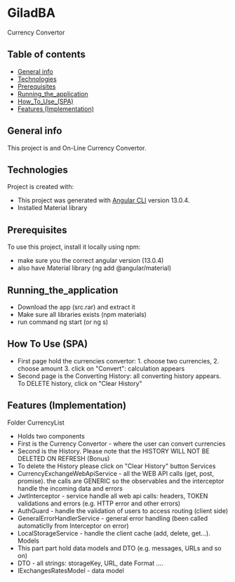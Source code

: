 # GiladBA
Currency Convertor
## Table of contents
* [General info](#general-info)
* [Technologies](#technologies)
* [Prerequisites](#Prerequisites)
* [Running_the_application](#Running_the_application)
* [How_To_Use_(SPA)](#How_To_Use (SPA))
* [Features (Implementation)](#Features (Implementation))

## General info
This project is and On-Line Currency Convertor.
	
## Technologies
Project is created with:
* This project was generated with [Angular CLI](https://github.com/angular/angular-cli) version 13.0.4.
* Installed Material library 

	
## Prerequisites
To use this project, install it locally using npm:
* make sure you the correct angular version  (13.0.4)
* also have Material library (ng add @angular/material)


## Running_the_application
* Download the app (src.rar) and extract it
* Make sure all libraries exists (npm materials)
* run command ng start (or ng s)

## How To Use (SPA)
* First page hold the currencies convertor: 1. choose two currencies, 2. choose amount 3. click on "Convert": calculation appears
* Second page is the Converting History: all converting history appears. To DELETE history, click on "Clear History"


## Features (Implementation)
Folder CurrencyList
* Holds two components
* First is the Currency Convertor - where the user can convert currencies
* Second is the History. Please note that the HISTORY WILL NOT BE DELETED ON REFRESH (Bonus)
* To delete the History please click on "Clear History" button
Services
* CurrencyExchangeWebApiService - all the WEB API calls (get, post, promise). the calls are GENERIC
  so the observables and the interceptor handle the incoming data and errors
* JwtInterceptor - service handle all web api calls: headers, TOKEN validations and errors (e.g. HTTP error and other errors) 
* AuthGuard - handle the validation of users to access routing (client side)
* GeneralErrorHandlerService - general error handling (been called automaticlly from Interceptor on error)
* LocalStorageService - handle the client cache (add, delete, get...).
Models
* This part part hold data models and DTO (e.g. messages, URLs and so on)
* DTO - all strings: storageKey, URL, date Format ....
* IExchangesRatesModel - data model
